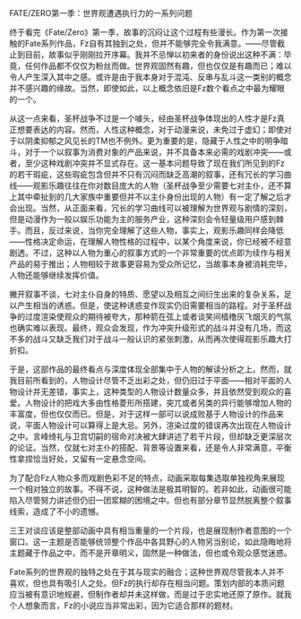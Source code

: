 FATE/ZERO第一季：世界观遭遇执行力的一系列问题

终于看完《Fate/Zero》第一季，故事的沉闷让这个过程有些漫长。作为第一次接触的Fate系列作品，Fz自有其独到之处，但并不能够完全令我满意。——尽管截止到目前，故事似乎刚刚拉开序幕。我并不忌惮以初来者的身份说出这种不满：毕竟，任何作品都不仅仅为粉丝而做。世界观固然有趣，但也仅仅是有趣而已；难以令人产生深入其中之感。或许是由于我本身对于混沌、反串与乱斗这一类别的概念并不感兴趣的缘故。当然，即使如此，以上概念依旧是Fz数个看点之中最为耀眼的一个。

从这一点来看，圣杯战争不过是一个噱头，经由圣杯战争体现出的人性才是Fz真正想要表达的内容。然而，人性这种概念，对于动漫来说，未免过于虚幻；即使对于以阴柔抑郁之风见长的TM也不例外。更为重要的是，隐藏于人性之中的明争暗斗，对于一个以叙事为消费对象的产品来说，并不具备本来必需的戏剧冲突——或者，至少这种戏剧冲突并不显式存在。这一基本问题导致了现在我们所见到的Fz的若干瑕疵，这些瑕疵包含但并不只有沉闷而缺乏高潮的叙事，还有冗长的学习曲线——观影乐趣往往在你对数目庞大的人物（圣杯战争至少需要七对主仆，还不算上其中牵扯到的几大家族中重要但并不以主仆身份出现的人物）有一定了解之后才会出现。当然，从正面来看，冗长的学习曲线可以被理解为世界观与剧情的深刻，但是动漫作为一般以娱乐功能为主的服务产业，这种深刻会令轻量级用户感到棘手。而且，反过来说，当你完全理解了这些人物，事实上，观影乐趣同样会降低——性格决定命运，在理解人物性格的过程中，以某个角度来说，你已经被不经意剧透。不过，这种以人物为重心的叙事方式的一个非常重要的优点即为续作与相关产品的易于推出；人物相较于故事更容易为受众所记忆，当故事本身被消耗完毕，人物还能够继续发挥价值。

撇开叙事不谈，七对主仆自身的特质、愿望以及相互之间衍生出来的复杂关系，足以产生相当的诱惑。但是，使这种诱惑变作现实仍旧需要相当的路程。对于圣杯战争的过度渲染使观众的期待被夸大，那种箭在弦上或者谈笑间樯橹灰飞烟灭的气氛也确实难以表现。最终，观众会发现，作为冲突升级形式的战斗并没有几场，而这不多的战斗又缺乏我们对于战斗一般认识的紧张刺激，从而再次使得观影乐趣大打折扣。

于是，这部作品的最终看点与深度体现全部集中于人物的解读分析之上。然而，就我目前所看到的，人物设计尽管不乏出彩之处，但仍旧过于平面——相对平面的人物设计并无差错，事实上，这种类型的人物设计数量众多，并且依然受到观众的喜爱。人物设计的把戏大多由性格菱形所搭建，突兀或者另类的异行能够增加人物的丰富度，但也仅仅而已。但是，对于这样一部可以说成败基于人物设计的作品来说，平面人物设计可以算得上是大忌。另外，渲染过度的错误再次出现在人物设计之中。言峰绮礼与卫宫切嗣的宿命对决被大肆讲述了若干片段，但却缺乏更深层次的论证。当然，仅就七对主仆的搭配、背景等设置来看，还是令人非常满意，平衡性拿捏恰当好处，又留有一定悬念空间。

为了配合Fz人物众多而戏剧色彩不足的特点，动画采取每集选取单独视角来展现一个相对独立的故事。不得不说，这种做法是极其明智的。若非如此，动画很可能陷入尽管努力讲述但仍旧一团浆糊的困境之中。但也有部分章节显然脱离整个叙事线索，造成了不小的遗憾。

三王对谈应该是整部动画中具有相当重量的一个片段，也是展现制作者意图的一个窗口。这一主题是否能够统领整个作品中各具野心的人物另当别论，如此隐晦地将主题藏于作品之中，而不是开章明义，固然是一种做法，但也或令观众感觉迷惑。

Fate系列的世界观的独特之处在于其与现实的融合；这种世界观尽管我本人并不喜欢，但也具有吸引人之处。但Fz的执行却存在相当问题。策划内部的本质问题应当被有意识地规避，但制作者却并未这样做，而是过于忠实地还原了原作。就我个人想象而言，Fz的小说应当非常出彩，因为它适合那样的题材。